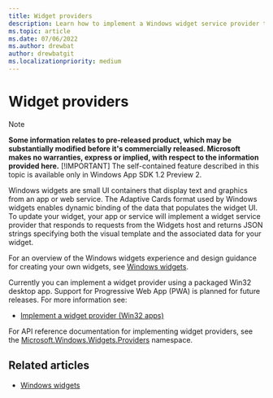 ```yaml
---
title: Widget providers
description: Learn how to implement a Windows widget service provider to support your app. 
ms.topic: article
ms.date: 07/06/2022
ms.author: drewbat
author: drewbatgit
ms.localizationpriority: medium
---
```




# Widget providers

> [!NOTE]
> **Some information relates to pre-released product, which may be substantially modified before it's commercially released. Microsoft makes no warranties, express or implied, with respect to the information provided here.**
> [!IMPORTANT]
> The self-contained feature described in this topic is available only in Windows App SDK 1.2 Preview 2.


Windows widgets are small UI containers that display text and graphics from an app or web service. The Adaptive Cards format used by Windows widgets enables dynamic binding of the data that populates the widget UI. To update your widget, your app or service will implement a widget service provider that responds to requests from the Widgets host and returns JSON strings specifying both the visual template and the associated data for your widget.

For an overview of the Windows widgets experience and design guidance for creating your own widgets, see [Windows widgets](../../design/widgets/).

Currently you can implement a widget provider using a packaged Win32 desktop app.  Support for Progressive Web App (PWA) is planned for future releases. For more information see:

* [Implement a widget provider (Win32 apps)](implement-widget-provider-win32.md)

For API reference documentation for implementing widget providers, see the [Microsoft.Windows.Widgets.Providers](/windows/windows-app-sdk/api/winrt/microsoft.windows.widgets.providers) namespace.

## Related articles

* [Windows widgets](../../design/widgets/index.md)
